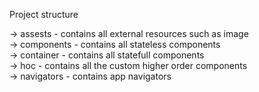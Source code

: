 Project structure

-> assests - contains all external resources such as image<br/>
-> components - contains all stateless components<br/>
-> container - contains all statefull components<br/>
-> hoc - contains all the custom higher order components<br/>
-> navigators - contains app navigators<br/>

